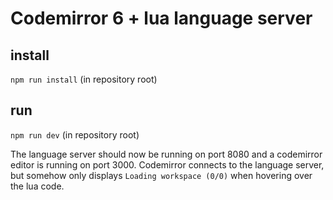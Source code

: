 # Codemirror 6 + lua language server

## install

`npm run install` (in repository root)

## run

`npm run dev` (in repository root)

The language server should now be running on port 8080 and a codemirror editor
is running on port 3000. Codemirror connects to the language server, but somehow
only displays `Loading workspace (0/0)` when hovering over the lua code.
